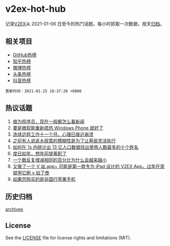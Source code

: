 # v2ex-hot-hub

 记录[V2EX](https://www.v2ex.com/)从 2021-01-06 日至今的热门话题。每小时抓取一次数据，按天[归档](archives)。
 
 ## 相关项目

- [GitHub热榜](https://github.com/lonnyzhang423/github-hot-hub)
- [知乎热榜](https://github.com/lonnyzhang423/zhihu-hot-hub)
- [微博热榜](https://github.com/lonnyzhang423/weibo-hot-hub)
- [头条热榜](https://github.com/lonnyzhang423/toutiao-hot-hub)
- [抖音热榜](https://github.com/lonnyzhang423/douyin-hot-hub)


 `更新时间：2021-01-25 18:37:20 +0800`

## 热议话题

1. [做为程序员，现在一般都怎么看新闻](https://www.v2ex.com/t/748028)
1. [要是微软能重新捂热 Windows Phone 就好了](https://www.v2ex.com/t/747994)
1. [连续远程工作十一个月，心理已接近崩溃](https://www.v2ex.com/t/747977)
1. [之前有人说返乡政策的模糊性是为了让基层灵活执行](https://www.v2ex.com/t/747971)
1. [如何在 1s 内统计出 13 亿人口数据找出使用人数最多的十个姓名](https://www.v2ex.com/t/748059)
1. [度日如年，想年前提离职了](https://www.v2ex.com/t/748016)
1. [一个数反复增减相同的百分比为什么会越来越小](https://www.v2ex.com/t/748021)
1. [又做了一个 V 站 app~ 可能是第一款专为 iPad 设计的 V2EX App，过年在家就用它刷 v 站了😎](https://www.v2ex.com/t/748037)
1. [如果您购买的是非国行苹果手机](https://www.v2ex.com/t/748129)

## 历史归档

[archives](archives)

## License

See the [LICENSE](LICENSE) file for license rights and limitations (MIT).

